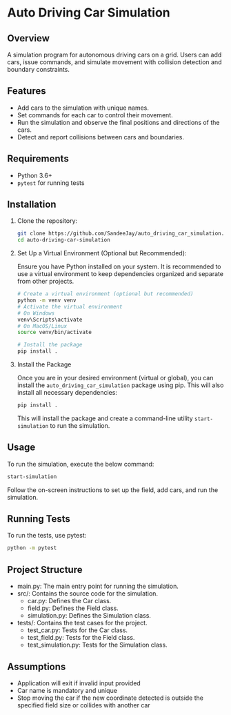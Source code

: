 # Auto Driving Car Simulation

## Overview

A simulation program for autonomous driving cars on a grid. Users can add cars, issue commands, and simulate movement with collision detection and boundary constraints.

## Features

- Add cars to the simulation with unique names.
- Set commands for each car to control their movement.
- Run the simulation and observe the final positions and directions of the cars.
- Detect and report collisions between cars and boundaries.

## Requirements

- Python 3.6+
- `pytest` for running tests

## Installation

1. Clone the repository:
    ```sh
    git clone https://github.com/SandeeJay/auto_driving_car_simulation.git
    cd auto-driving-car-simulation
    ```

2. Set Up a Virtual Environment (Optional but Recommended):

    Ensure you have Python installed on your system. It is recommended to use a virtual environment to keep dependencies organized and separate from other projects.
    ```sh
    # Create a virtual environment (optional but recommended)
    python -m venv venv
    # Activate the virtual environment
    # On Windows
    venv\Scripts\activate
    # On MacOS/Linux
    source venv/bin/activate
    
    # Install the package
    pip install .
    ```
3. Install the Package

    Once you are in your desired environment (virtual or global), 
you can install the `auto_driving_car_simulation` package using pip. 
This will also install all necessary dependencies:

    ```sh
    pip install .
    ```

    This will install the package and create a command-line utility `start-simulation` to run the simulation.


## Usage

To run the simulation, execute the below command:
```sh
start-simulation
```
Follow the on-screen instructions to set up the field, add cars, and run the simulation.

## Running Tests

To run the tests, use pytest:
```sh
python -m pytest    
```
## Project Structure
- main.py: The main entry point for running the simulation.
- src/: Contains the source code for the simulation.
  - car.py: Defines the Car class.
  - field.py: Defines the Field class.
  - simulation.py: Defines the Simulation class.
- tests/: Contains the test cases for the project.
  - test_car.py: Tests for the Car class.
  - test_field.py: Tests for the Field class.
  - test_simulation.py: Tests for the Simulation class.

## Assumptions
- Application will exit if invalid input provided
- Car name is mandatory and unique
- Stop moving the car if the new coordinate detected is outside the specified field size or collides with another car
